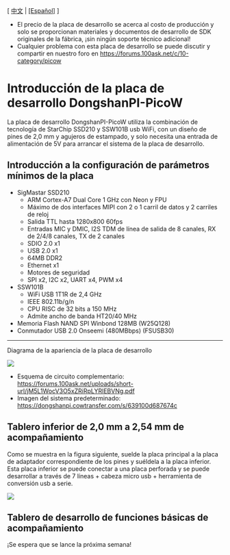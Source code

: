 [ [中文](https://dongshanpi.com/DongshanPi-PicoW/01-BoardIntroduction/) | [[Español]](https://dongshanpi.com/DongshanPi-PicoW/01-BoardIntroduction.ES) ]

* El precio de la placa de desarrollo se acerca al costo de producción y solo se proporcionan materiales y documentos de desarrollo de SDK originales de la fábrica, ¡sin ningún soporte técnico adicional!
* Cualquier problema con esta placa de desarrollo se puede discutir y compartir en nuestro foro en https://forums.100ask.net/c/10-category/picow

# Introducción de la placa de desarrollo DongshanPI-PicoW

La placa de desarrollo DongshanPI-PicoW utiliza la combinación de tecnología de StarChip SSD210 y SSW101B usb WiFi, con un diseño de pines de 2,0 mm y agujeros de estampado, y solo necesita una entrada de alimentación de 5V para arrancar el sistema de la placa de desarrollo.

## Introducción a la configuración de parámetros mínimos de la placa

* SigMastar SSD210
  * ARM Cortex-A7 Dual Core 1 GHz con Neon y FPU
  * Máximo de dos interfaces MIPI con 2 o 1 carril de datos y 2 carriles de reloj
  * Salida TTL hasta 1280x800 60fps
  * Entradas MIC y DMIC, I2S TDM de línea de salida de 8 canales, RX de 2/4/8 canales, TX de 2 canales
  * SDIO 2.0 x1
  * USB 2.0 x1
  * 64MB DDR2
  * Ethernet x1
  * Motores de seguridad
  * SPI x2, I2C x2, UART x4, PWM x4
* SSW101B
  * WiFi USB 1T1R de 2,4 GHz
  * IEEE 802.11b/g/n
  * CPU RISC de 32 bits a 150 MHz
  * Admite ancho de banda HT20/40 MHz
* Memoria Flash NAND SPI Winbond 128MB (W25Q128)
* Conmutador USB 2.0 Onseemi (480MBbps) (FSUSB30)

----

Diagrama de la apariencia de la placa de desarrollo
 

![](https://photos.100ask.net/dongshanpi-docs/DongshanPI-PicoW/DongshanPI-PicoW-TOP.png)



* Esquema de circuito complementario: https://forums.100ask.net/uploads/short-url/jM5L1WocV3O5xZRiRpLYRlEBVNg.pdf
* Imagen del sistema predeterminado: https://dongshanpi.cowtransfer.com/s/639100d687674c



## Tablero inferior de 2,0 mm a 2,54 mm de acompañamiento

Como se muestra en la figura siguiente, suelde la placa principal a la placa de adaptador correspondiente de los pines y suéldela a la placa inferior. Esta placa inferior se puede conectar a una placa perforada y se puede desarrollar a través de 7 líneas + cabeza micro usb + herramienta de conversión usb a serie.


![](https://photos.100ask.net/dongshanpi-docs/DongshanPI-PicoW/DongshanPI-PicoW-FlashUsb.png)



## Tablero de desarrollo de funciones básicas de acompañamiento

¡Se espera que se lance la próxima semana!

